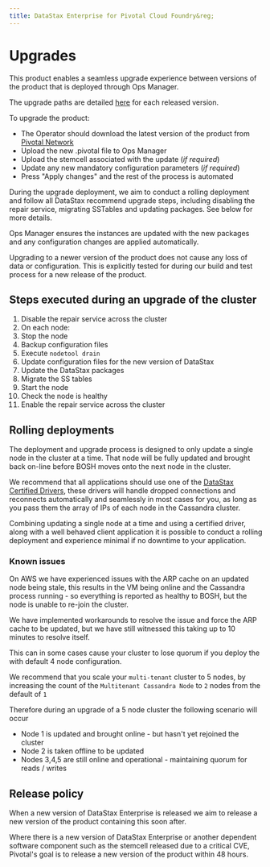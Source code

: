```yaml
---
title: DataStax Enterprise for Pivotal Cloud Foundry&reg;
---
```


# Upgrades

This product enables a seamless upgrade experience between versions of the product that is deployed through Ops Manager.

The upgrade paths are detailed [here](http://docs.pivotal.io/cassandra/index.html) for each released version.

To upgrade the product:

* The Operator should download the latest version of the product from [Pivotal Network](https://network.pivotal.io/products/p-cassandra)
* Upload the new .pivotal file to Ops Manager
* Upload the stemcell associated with the update (*if required*)
* Update any new mandatory configuration parameters (*if required*)
* Press "Apply changes" and the rest of the process is automated

During the upgrade deployment, we aim to conduct a rolling deployment and follow all DataStax recommend upgrade steps, including disabling the repair service, migrating SSTables and updating packages. See below for more details.

Ops Manager ensures the instances are updated with the new packages and any configuration changes are applied automatically.

Upgrading to a newer version of the product does not cause any loss of data or configuration. This is explicitly tested for during our build and test process for a new release of the product.

## Steps executed during an upgrade of the cluster

1. Disable the repair service across the cluster
1. On each node:
  1. Stop the node
  1. Backup configuration files
  1. Execute `nodetool drain`
  1. Update configuration files for the new version of DataStax
  1. Update the DataStax packages
  1. Migrate the SS tables
  1. Start the node
  1. Check the node is healthy
1. Enable the repair service across the cluster

## Rolling deployments

The deployment and upgrade process is designed to only update a single node in the cluster at a time. That node will be fully updated and brought back on-line before BOSH moves onto the next node in the cluster.

We recommend that all applications should use one of the [DataStax Certified Drivers](http://www.datastax.com/download#dl-datastax-drivers), these drivers will handle dropped connections and reconnects automatically and seamlessly in most cases for you, as long as you pass them the array of IPs of each node in the Cassandra cluster.

Combining updating a single node at a time and using a certified driver, along with a well behaved client application it is possible to conduct a rolling deployment and experience minimal if no downtime to your application.

### Known issues

On AWS we have experienced issues with the ARP cache on an updated node being stale, this results in the VM being online and the Cassandra process running - so everything is reported as healthy to BOSH, but the node is unable to re-join the cluster.

We have implemented workarounds to resolve the issue and force the ARP cache to be updated, but we have still witnessed this taking up to 10 minutes to resolve itself.

This can in some cases cause your cluster to lose quorum if you deploy the with default 4 node configuration.

We recommend that you scale your `multi-tenant` cluster to 5 nodes, by increasing the count of the `Multitenant Cassandra Node` to `2` nodes from the default of `1`

Therefore during an upgrade of a 5 node cluster the following scenario will occur
* Node 1 is updated and brought online - but hasn't yet rejoined the cluster
* Node 2 is taken offline to be updated
* Nodes 3,4,5 are still online and operational - maintaining quorum for reads / writes

## Release policy

When a new version of DataStax Enterprise is released we aim to release a new version of the product containing this soon after.

Where there is a new version of DataStax Enterprise or another dependent software component such as the stemcell released due to a critical CVE, Pivotal's goal is to release a new version of the product within 48 hours.
